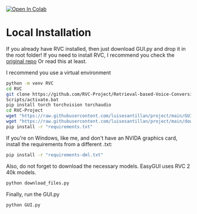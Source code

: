 [![Open In Colab](https://img.shields.io/badge/Colab-F9AB00?style=for-the-badge&logo=googlecolab&color=525252)](https://colab.research.google.com/drive/1r4IRL0UA7JEoZ0ZK8PKfMyTIBHKpyhcw)

# Local Installation
If you already have RVC installed, then just download GUI.py and drop it in the root folder!
If you need to install RVC, I recommend you check the [original repo](https://github.com/RVC-Project/Retrieval-based-Voice-Conversion-WebUI)
Or read this at least.

I recommend you use a virtual environment

```bash
python -m venv RVC
cd RVC
git clone https://github.com/RVC-Project/Retrieval-based-Voice-Conversion-WebUI
Scripts/activate.bat
pip install torch torchvision torchaudio
cd RVC-Project
wget "https://raw.githubusercontent.com/luisesantillan/project/main/GUI.py"
wget "https://raw.githubusercontent.com/luisesantillan/project/main/download_files.py"
pip install -r "requirements.txt"
```
If you're on Windows, like me, and don't have an NVIDA graphics card, install the requirements from a different .txt:
```bash
pip install -r "requirements-dml.txt"
```
Also, do not forget to download the necessary models. EasyGUI uses RVC 2 40k models.

```bash
python download_files.py
```
Finally, run the GUI.py
```bash
python GUI.py
```
